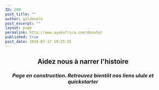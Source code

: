 ```yaml
---
ID: 209
post_title: ""
author: goldenelo
post_excerpt: ""
layout: page
permalink: http://www.ayokafrica.com/donate/
published: true
post_date: 2018-07-17 19:25:55
---
```

<h2 style="text-align: center;">Aidez nous à narrer l'histoire</h2>
<h3 style="text-align: center;"><em>Page en construction. Retrouvez bientôt nos liens ulule et quickstarter</em></h3>